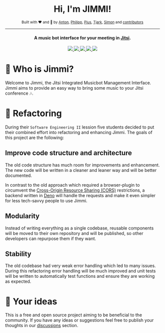 <h1 align="center">
  Hi, I'm JIMMI!
  <br />
</h1>
<div align="center">
  <small>Built with ❤️ and 🍺 by
    <a href="https://github.com/antonplagemann">Anton</a>,
    <a href="https://github.com/p-fruck">Philipp</a>,
    <a href="https://github.com/piuswalter">Pius</a>,
    <a href="https://github.com/tjarbo">Tjark</a>,
    <a href="https://github.com/Simon-Walz">Simon</a> and
    <a href="https://github.com/Music-Bot-for-Jitsi/Jimmi/graphs/contributors">contributors</a>
  </small>
</div>

---

<h4 align="center">A music bot interface for your meeting in <a href="https://jitsi.org/" target="_blank">Jitsi</a>.</h4>

<p align="center">
  <a href="https://github.com/Music-Bot-for-Jitsi/Jimmi/blob/main/LICENSE">
    <img src="https://img.shields.io/github/license/Music-Bot-for-Jitsi/Jimmi" />
  </a>
  <a href="https://github.com/Music-Bot-for-Jitsi/Jimmi/stargazers">
      <img src="https://img.shields.io/github/stars/Music-Bot-for-Jitsi/Jimmi" />
  </a>
  <a href="https://github.com/Music-Bot-for-Jitsi/Jimmi/issues">
    <img src="https://img.shields.io/github/issues/Music-Bot-for-Jitsi/Jimmi" />
  </a>
  <a href="https://github.com/Music-Bot-for-Jitsi/Jimmi/wiki/FAQ">
    <img src="https://img.shields.io/badge/Questions%3F-FAQ-32a852" />
  </a>
  <a href="https://meet.jit.si/">
    <img src="https://img.shields.io/badge/Built%20for-Jitsi%20Meet-5e87d4" />
  </a>
</p>

# 🤖 Who is Jimmi?

Welcome to Jimmi, the Jitsi Integrated Musicbot Management Interface. Jimmi aims to provide an easy way to bring some music to your Jitsi conference 🎶.

# 🚧 Refactoring

During their `Software Engineering II` lession five students decided to put their combined effort into refactoring and enhancing Jimmi. The goals of this project are the following:

## Improve code structure and architecture

The old code structure has much room for improvements and enhancement. The new code will be written in a cleaner and leaner way and will be better documented.

In contrast to the old approach which required a browser-plugin to circumvent the [Cross-Origin Resource Sharing (CORS)](https://developer.mozilla.org/de/docs/Web/HTTP/CORS) restrictions, a backend written in [Deno](https://github.com/denoland/deno) will handle the requests and make it even simpler for less tech-savvy people to use Jimmi.

## Modularity

Instead of writing everything as a single codebase, reusable components will be moved to their own repository and will be published, so other developers can repurpose them if they want.

## Stability

The old codebase had very weak error handling which led to many issues. During this refactoring error handling will be much improved and unit tests will be written to automatically test functions and ensure they are working as expected.

# 🎨 Your ideas

This is a free and open source project aiming to be beneficial to the community. If you have any ideas or suggestions feel free to publish your thoughts in our [discussions](https://github.com/Music-Bot-for-Jitsi/Jimmi/discussions) section.
